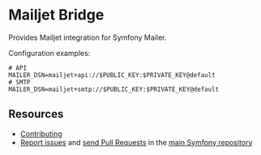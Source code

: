 Mailjet Bridge
==============

Provides Mailjet integration for Symfony Mailer.

Configuration examples:

```dotenv
# API
MAILER_DSN=mailjet+api://$PUBLIC_KEY:$PRIVATE_KEY@default
# SMTP
MAILER_DSN=mailjet+smtp://$PUBLIC_KEY:$PRIVATE_KEY@default
```

Resources
---------

 * [Contributing](https://symfony.com/doc/current/contributing/index.html)
 * [Report issues](https://github.com/symfony/symfony/issues) and
   [send Pull Requests](https://github.com/symfony/symfony/pulls)
   in the [main Symfony repository](https://github.com/symfony/symfony)
